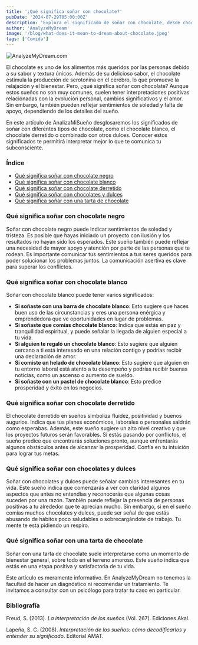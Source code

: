 ```yaml
---
title: '¿Qué significa soñar con chocolate?'
pubDate: '2024-07-29T05:00:00Z'
description: 'Explora el significado de soñar con chocolate, desde chocolate negro hasta pastel de chocolate, y descubre lo que tu subconsciente podría estar revelando.'
author: 'AnalyzeMyDream'
image: '/blog/what-does-it-mean-to-dream-about-chocolate.jpeg'
tags: ['Comida']
---
```


![AnalyzeMyDream.com](/blog/what-does-it-mean-to-dream-about-chocolate.jpeg)

El chocolate es uno de los alimentos más queridos por las personas debido a su sabor y textura únicos. Además de su delicioso sabor, el chocolate estimula la producción de serotonina en el cerebro, lo que promueve la relajación y el bienestar. Pero, ¿qué significa soñar con chocolate? Aunque estos sueños no son muy comunes, suelen tener interpretaciones positivas relacionadas con la evolución personal, cambios significativos y el amor. Sin embargo, también pueden reflejar sentimientos de soledad y falta de apoyo, dependiendo de los detalles del sueño.

En este artículo de AnalizaMiSueño desglosaremos los significados de soñar con diferentes tipos de chocolate, como el chocolate blanco, el chocolate derretido o combinado con otros dulces. Conocer estos significados te permitirá interpretar mejor lo que te comunica tu subconsciente.

### Índice

- [Qué significa soñar con chocolate negro](#que-significa-sonar-con-chocolate-negro)
- [Qué significa soñar con chocolate blanco](#que-significa-sonar-con-chocolate-blanco)
- [Qué significa soñar con chocolate derretido](#que-significa-sonar-con-chocolate-derretido)
- [Qué significa soñar con chocolates y dulces](#que-significa-sonar-con-chocolates-y-dulces)
- [Qué significa soñar con una tarta de chocolate](#que-significa-sonar-con-una-tarta-de-chocolate)

### Qué significa soñar con chocolate negro

Soñar con chocolate negro puede indicar sentimientos de soledad y tristeza. Es posible que hayas iniciado un proyecto con ilusión y los resultados no hayan sido los esperados. Este sueño también puede reflejar una necesidad de mayor apoyo y atención por parte de las personas que te rodean. Es importante comunicar tus sentimientos a tus seres queridos para poder solucionar los problemas juntos. La comunicación asertiva es clave para superar los conflictos.

### Qué significa soñar con chocolate blanco

Soñar con chocolate blanco puede tener varios significados:

- **Si soñaste con una barra de chocolate blanco**: Esto sugiere que haces buen uso de las circunstancias y eres una persona enérgica y emprendedora que ve oportunidades en lugar de problemas.
- **Si soñaste que comías chocolate blanco**: Indica que estás en paz y tranquilidad espiritual, y puede señalar la llegada de alguien especial a tu vida.
- **Si alguien te regaló un chocolate blanco**: Esto sugiere que alguien cercano a ti está interesado en una relación contigo y podrías recibir una declaración de amor.
- **Si comiste un helado de chocolate blanco**: Esto sugiere que alguien en tu entorno laboral está atento a tu desempeño y podrías recibir buenas noticias, como un ascenso o aumento de sueldo.
- **Si soñaste con un pastel de chocolate blanco**: Esto predice prosperidad y éxito en los negocios.

### Qué significa soñar con chocolate derretido

El chocolate derretido en sueños simboliza fluidez, positividad y buenos augurios. Indica que tus planes económicos, laborales o personales saldrán como esperabas. Además, este sueño sugiere un alto nivel creativo y que los proyectos futuros serán favorables. Si estás pasando por conflictos, el sueño predice que encontrarás soluciones pronto, aunque enfrentarás algunos obstáculos antes de alcanzar la prosperidad. Confía en tu intuición para lograr tus metas. 

### Qué significa soñar con chocolates y dulces

Soñar con chocolates y dulces puede señalar cambios interesantes en tu vida. Este sueño indica que comenzarás a ver con claridad algunos aspectos que antes no entendías y reconocerás que algunas cosas suceden por una razón. También puede reflejar la presencia de personas positivas a tu alrededor que te aprecian mucho. Sin embargo, si en el sueño comías muchos chocolates y dulces, puede ser señal de que estás abusando de hábitos poco saludables o sobrecargándote de trabajo. Tu mente te está pidiendo un respiro.

### Qué significa soñar con una tarta de chocolate

Soñar con una tarta de chocolate suele interpretarse como un momento de bienestar general, sobre todo en el terreno amoroso. Este sueño indica que estás en una etapa positiva y satisfactoria de tu vida.

Este artículo es meramente informativo. En AnalyzeMyDream no tenemos la facultad de hacer un diagnóstico ni recomendar un tratamiento. Te invitamos a consultar con un psicólogo para tratar tu caso en particular.

### Bibliografía

Freud, S. (2013). *La interpretación de los sueños* (Vol. 267). Ediciones Akal.

Lapeña, S. C. (2008). *Interpretación de los sueños: cómo decodificarlos y entender su significado*. Editorial AMAT.